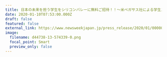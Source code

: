```yaml
---
title: 日本の未来を担う学生をシリコンバレーに無料ご招待！！〜米ペガサス社による学生スカラーシッププログラムが始動〜
date: 2020-01-10T07:53:00.000Z
draft: false
featured: false
external_link: https://www.newsweekjapan.jp/press_release/2020/01/000000013000044738.php
image:
  filename: d44738-13-574339-0.png
  focal_point: Smart
  preview_only: false
---
```

